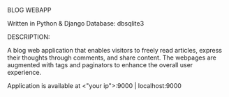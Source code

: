 BLOG WEBAPP

Written in Python & Django Database: dbsqlite3


DESCRIPTION:

A blog web application that enables visitors to freely read articles, express their thoughts through comments, and share content. The webpages are augmented with tags and paginators to enhance the overall user experience.

Application is available at <"your ip">:9000 | localhost:9000
